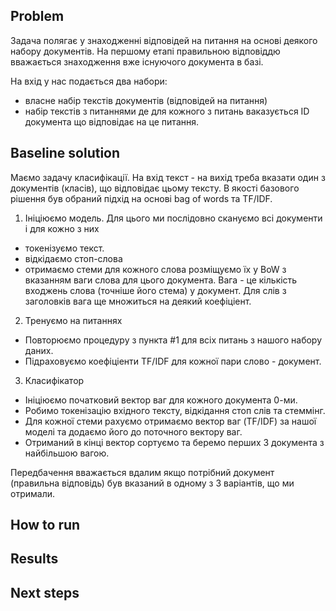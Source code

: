 ## Problem
Задача полягає у знаходженні відповідей на питання на основі деякого набору документів. 
На першому етапі правильною відповіддю вважається знаходження вже існуючого документа в базі.

На вхід у нас подається два набори:
 * власне набір текстів документів (відповідей на питання)
 * набір текстів з питаннями де для кожного з питань ваказується ID документа що відповідає на це питання.

## Baseline solution
Маємо задачу класифікації. На вхід текст - на вихід треба вказати один з документів (класів), що відповідає цьому тексту.
В якості базового рішення був обраний підхід на основі bag of words та TF/IDF.

1. Ініціюємо модель.
Для цього ми послідовно скануємо всі документи і для кожно з них
 * токенізуємо текст.
 * відкідаємо стоп-слова
 * отримаємо стеми для кожного слова розміщуємо їх у BoW з вказанням ваги слова для цього документа. Вага - це кількість входжень слова (точніше його стема) у документ. Для слів з заголовків вага ще множиться на деякий коефіціент.

2. Тренуємо на питаннях
 * Повторюємо процедуру з пункта #1 для всіх питань з нашого набору даних.
 * Підраховуємо коефіціенти TF/IDF для кожної пари слово - документ.
 
3. Класифікатор 
 * Ініціюємо початковий вектор ваг для кожного документа 0-ми.
 * Робимо токенізацію вхідного тексту, відкідання стоп слів та стеммінг.
 * Для кожної стеми рахуємо отримаємо вектор ваг (TF/IDF) за нашої моделі та додаємо його до поточного вектору ваг.
 * Отриманий в кінці вектор сортуємо та беремо перших 3 документа з найбільшою вагою. 
 
Передбачення вважається вдалим якщо потрібний документ (правильна відповідь) був вказаний в одному з 3 варіантів, що ми отримали.



## How to run

## Results

## Next steps

